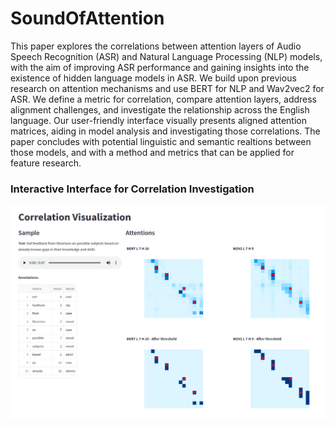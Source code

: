 # SoundOfAttention

This paper explores the correlations between attention layers of Audio Speech Recognition (ASR) and Natural Language Processing (NLP) models, with the aim of improving ASR performance and gaining insights into the existence of hidden language models in ASR.
We build upon previous research on attention mechanisms and use BERT for NLP and Wav2vec2 for ASR.
We define a metric for correlation, compare attention layers, address alignment challenges, and investigate the relationship across the English language.
Our user-friendly interface visually presents aligned attention matrices, aiding in model analysis and investigating those correlations.
The paper concludes with potential linguistic and semantic realtions between those models, and with a method and metrics that can be applied for feature research.


### Interactive Interface for Correlation Investigation
![](streamlit_wo_sidebar.png)